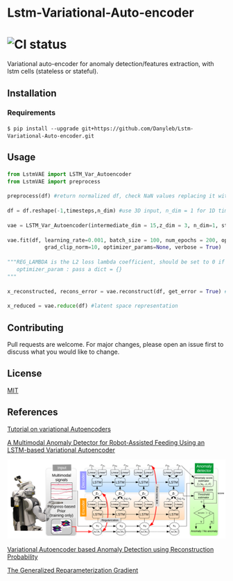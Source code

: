 # Lstm-Variational-Auto-encoder

#  ![CI status](https://img.shields.io/cocoapods/l/AFNetworking.svg)

Variational auto-encoder for anomaly detection/features extraction, with lstm cells (stateless or stateful). 

## Installation

### Requirements


`$ pip install --upgrade git+https://github.com/Danyleb/Lstm-Variational-Auto-encoder.git`

## Usage

```python
from LstmVAE import LSTM_Var_Autoencoder
from LstmVAE import preprocess

preprocess(df) #return normalized df, check NaN values replacing it with 0

df = df.reshape(-1,timesteps,n_dim) #use 3D input, n_dim = 1 for 1D time series. 

vae = LSTM_Var_Autoencoder(intermediate_dim = 15,z_dim = 3, n_dim=1, stateful = True) #default stateful = False

vae.fit(df, learning_rate=0.001, batch_size = 100, num_epochs = 200, opt = tf.train.AdamOptimizer, REG_LAMBDA = 0.01,
            grad_clip_norm=10, optimizer_params=None, verbose = True)

"""REG_LAMBDA is the L2 loss lambda coefficient, should be set to 0 if not desired.
   optimizer_param : pass a dict = {}
"""

x_reconstructed, recons_error = vae.reconstruct(df, get_error = True) #returns squared error

x_reduced = vae.reduce(df) #latent space representation
```



## Contributing
Pull requests are welcome. For major changes, please open an issue first to discuss what you would like to change.


## License
[MIT](https://choosealicense.com/licenses/mit/)

## References 
[Tutorial on variational Autoencoders](https://arxiv.org/pdf/1606.05908.pdf)

[A Multimodal Anomaly Detector for Robot-Assisted Feeding
Using an LSTM-based Variational Autoencoder](https://arxiv.org/pdf/1711.00614.pdf)

![LSTM-VAE](LstmVAE/LSTM-VAE.png)

[Variational Autoencoder based Anomaly Detection
using Reconstruction Probability](http://dm.snu.ac.kr/static/docs/TR/SNUDM-TR-2015-03.pdf)

[The Generalized Reparameterization Gradient](http://www.cs.columbia.edu/~blei/papers/RuizTitsiasBlei2016b.pdf)

 

